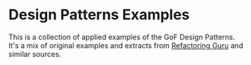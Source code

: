 # Design Patterns Examples

This is a collection of applied examples of the GoF Design Patterns.<br>
It's a mix of original examples and extracts from [Refactoring Guru](https://refactoring.guru/) and similar sources.

